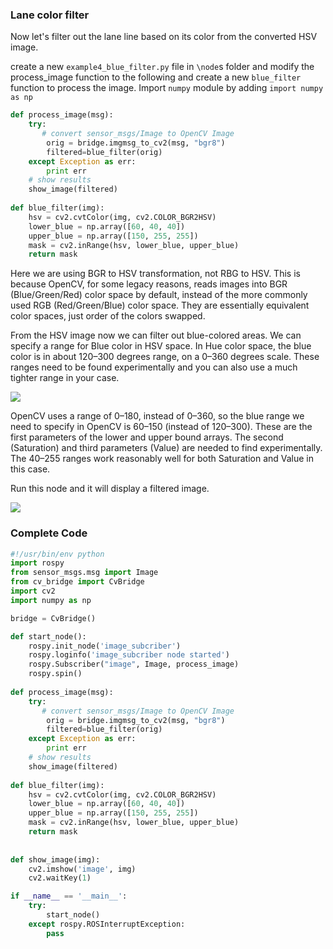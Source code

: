 ### Lane color filter

Now let's filter out the lane line based on its color from the converted HSV image.

create a new `example4_blue_filter.py` file in `\node`s folder and modify the process_image function to the following and create a new `blue_filter` function to process the image. Import `numpy` module by adding `import numpy as np`

```python
def process_image(msg):
    try:
       # convert sensor_msgs/Image to OpenCV Image
        orig = bridge.imgmsg_to_cv2(msg, "bgr8")
        filtered=blue_filter(orig)
    except Exception as err:
        print err
    # show results
    show_image(filtered)
    
def blue_filter(img):
    hsv = cv2.cvtColor(img, cv2.COLOR_BGR2HSV)
    lower_blue = np.array([60, 40, 40])
    upper_blue = np.array([150, 255, 255])
    mask = cv2.inRange(hsv, lower_blue, upper_blue)
    return mask
```

Here we are using BGR to HSV transformation, not RBG to HSV. This is because OpenCV, for some legacy reasons, reads images into BGR (Blue/Green/Red) color space by default, instead of the more commonly used RGB (Red/Green/Blue) color space. They are essentially equivalent color spaces, just order of the colors swapped.

From the HSV image now we can filter out blue-colored areas. We can specify a range for Blue color in HSV space. 
In Hue color space, the blue color is in about 120–300 degrees range, on a 0–360 degrees scale. These ranges need to be found experimentally and you can also use a much tighter range in your case. 

![](https://miro.medium.com/max/360/1*j6ijyV8txxRl7lS9fvj6mw.png)

OpenCV uses a range of 0–180, instead of 0–360, so the blue range we need to specify in OpenCV is 60–150 (instead of 120–300). These are the first parameters of the lower and upper bound arrays. The second (Saturation) and third parameters (Value) are needed to find experimentally. The 40–255 ranges work reasonably well for both Saturation and Value in this case.

Run this node and it will display a filtered image.

![](https://miro.medium.com/max/320/1*qwTowxuvUbYQXyOZgQVjRw.png)

### Complete Code
```python
#!/usr/bin/env python
import rospy
from sensor_msgs.msg import Image
from cv_bridge import CvBridge
import cv2
import numpy as np

bridge = CvBridge()

def start_node():
    rospy.init_node('image_subcriber')
    rospy.loginfo('image_subcriber node started')
    rospy.Subscriber("image", Image, process_image)
    rospy.spin()
    
def process_image(msg):
    try:
       # convert sensor_msgs/Image to OpenCV Image       
        orig = bridge.imgmsg_to_cv2(msg, "bgr8")
        filtered=blue_filter(orig)
    except Exception as err:
        print err
    # show results
    show_image(filtered)
    
def blue_filter(img):
    hsv = cv2.cvtColor(img, cv2.COLOR_BGR2HSV)
    lower_blue = np.array([60, 40, 40])
    upper_blue = np.array([150, 255, 255])
    mask = cv2.inRange(hsv, lower_blue, upper_blue)
    return mask
        
        
def show_image(img):
    cv2.imshow('image', img)
    cv2.waitKey(1)

if __name__ == '__main__':
    try:
        start_node()
    except rospy.ROSInterruptException:
        pass
```
